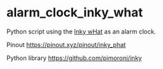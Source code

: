 # alarm_clock_inky_what
Python script using the [Inky wHat](https://shop.pimoroni.com/products/inky-what) as an alarm clock.

Pinout
https://pinout.xyz/pinout/inky_phat

Python library
https://github.com/pimoroni/inky
